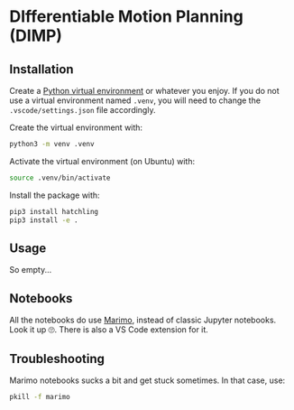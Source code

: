 # DIfferentiable Motion Planning (DIMP)

## Installation

Create a [Python virtual environment](https://docs.python.org/3/library/venv.html) or whatever you enjoy.
If you do not use a virtual environment named `.venv`, you will need to change the `.vscode/settings.json` file accordingly.

Create the virtual environment with:
```bash
python3 -m venv .venv
```
Activate the virtual environment (on Ubuntu) with:
```bash
source .venv/bin/activate
```

Install the package with:
```bash
pip3 install hatchling
pip3 install -e .
```

## Usage

So empty...

## Notebooks

All the notebooks do use [Marimo](https://marimo.io/), instead of classic Jupyter notebooks.
Look it up 🙄.
There is also a VS Code extension for it.

## Troubleshooting

Marimo notebooks sucks a bit and get stuck sometimes.
In that case, use:
```bash
pkill -f marimo
```